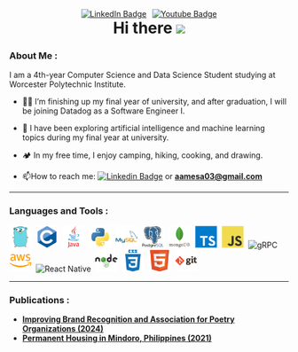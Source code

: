<div align="center" style="margin: 0; padding: 0;">
  <div id="badges" style="display: flex; align-items: center; justify-content: center; gap: 10px; margin: 0; padding: 0;">
    <a href="https://www.linkedin.com/in/andrew-a-mesa/"><img src="https://img.shields.io/badge/LinkedIn-blue?style=for-the-badge&logo=linkedin&logoColor=white" alt="LinkedIn Badge"/></a>
    <a href="https://www.youtube.com/@Andy_Table"><img src="https://img.shields.io/badge/YouTube-red?style=for-the-badge&logo=youtube&logoColor=white" alt="Youtube Badge"/></a>
  </div>

  <h1 style="margin: 0; padding: 0; text-decoration: none;">
      Hi there
      <img src="https://media.giphy.com/media/hvRJCLFzcasrR4ia7z/giphy.gif" width="30px" style="margin: 0; padding: 0; text-decoration: none;"/>
  </h1>
</div>

### About Me :
I am a 4th-year Computer Science and Data Science Student studying at Worcester Polytechnic Institute.
- :man_student: I’m finishing up my final year of university, and after graduation, I will be joining Datadog as a Software Engineer I.

- :robot: I have been exploring artificial intelligence and machine learning topics during my final year at university.

- :camping: In my free time, I enjoy camping, hiking, cooking, and drawing.

- :mailbox:How to reach me: [![Linkedin Badge](https://img.shields.io/badge/-Andrew-blue?style=flat&logo=Linkedin&logoColor=white)](https://www.linkedin.com/in/andrew-a-mesa/) or **aamesa03@gmail.com**

---

### Languages and Tools :
<div>
  <img src="https://github.com/devicons/devicon/blob/master/icons/go/go-original.svg" title="Golang" alt="Golang" width="40" height="40"/>&nbsp;
  <img src="https://github.com/devicons/devicon/blob/master/icons/c/c-original.svg" title="C" alt="C" width="40" height="40"/>&nbsp;
  <img src="https://github.com/devicons/devicon/blob/master/icons/java/java-original-wordmark.svg" title="Java" alt="Java" width="40" height="40"/>&nbsp;
  <img src="https://github.com/devicons/devicon/blob/master/icons/python/python-original.svg" title="Python" alt="Python" width="40" height="40"/>&nbsp;
  <img src="https://github.com/devicons/devicon/blob/master/icons/mysql/mysql-original-wordmark.svg" title="MySQL" alt="MySQL" width="40" height="40"/>&nbsp;
  <img src="https://github.com/devicons/devicon/blob/master/icons/postgresql/postgresql-original-wordmark.svg" title="PostgreSQL" alt="PostgreSQL" width="40" height="40"/>&nbsp;
  <img src="https://github.com/devicons/devicon/blob/master/icons/mongodb/mongodb-original-wordmark.svg" title="NoSQL (MongoDB)" alt="NoSQL (MongoDB)" width="40" height="40"/>&nbsp;
  <img src="https://github.com/devicons/devicon/blob/master/icons/typescript/typescript-original.svg" title="TypeScript" alt="TypeScript" width="40" height="40"/>&nbsp;
  <img src="https://github.com/devicons/devicon/blob/master/icons/javascript/javascript-original.svg" title="JavaScript" alt="JavaScript" width="40" height="40"/>&nbsp;
  <img src="https://grpc.io/img/logos/grpc-icon-color.png" title="gRPC" alt="gRPC" width="40" height="40"/>&nbsp;
  <img src="https://github.com/devicons/devicon/blob/master/icons/amazonwebservices/amazonwebservices-plain-wordmark.svg" title="AWS" alt="AWS" width="40" height="40"/>&nbsp;
  <img src="https://reactnative.dev/img/header_logo.svg" title="React Native" alt="React Native" width="40" height="40"/>&nbsp;
  <img src="https://github.com/devicons/devicon/blob/master/icons/nodejs/nodejs-original-wordmark.svg" title="NodeJS" alt="NodeJS" width="40" height="40"/>&nbsp;
  <img src="https://github.com/devicons/devicon/blob/master/icons/css3/css3-plain-wordmark.svg" title="CSS3" alt="CSS" width="40" height="40"/>&nbsp;
  <img src="https://github.com/devicons/devicon/blob/master/icons/html5/html5-original.svg" title="HTML5" alt="HTML" width="40" height="40"/>&nbsp; 
  <img src="https://github.com/devicons/devicon/blob/master/icons/git/git-original-wordmark.svg" title="Git" alt="Git" width="40" height="40"/>&nbsp;
</div>

---


### Publications :
- [**Improving Brand Recognition and Association for Poetry Organizations (2024)**](https://digital.wpi.edu/show/m039k912r)
- [**Permanent Housing in Mindoro, Philippines (2021)**](https://digital.wpi.edu/concern/student_works/p8418r61f?locale=en)
